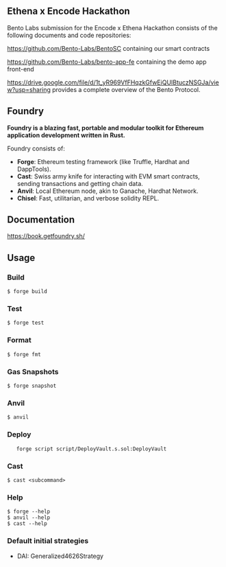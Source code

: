 ## Ethena x Encode Hackathon

Bento Labs submission for the Encode x Ethena Hackathon consists of the following documents and code repositories:

https://github.com/Bento-Labs/BentoSC containing our smart contracts

https://github.com/Bento-Labs/bento-app-fe containing the demo app front-end

https://drive.google.com/file/d/1t_yR969VfFHqzkGfwEiQUIBtuczNSGJa/view?usp=sharing provides a complete overview of the Bento Protocol.

## Foundry

**Foundry is a blazing fast, portable and modular toolkit for Ethereum application development written in Rust.**

Foundry consists of:

-   **Forge**: Ethereum testing framework (like Truffle, Hardhat and DappTools).
-   **Cast**: Swiss army knife for interacting with EVM smart contracts, sending transactions and getting chain data.
-   **Anvil**: Local Ethereum node, akin to Ganache, Hardhat Network.
-   **Chisel**: Fast, utilitarian, and verbose solidity REPL.

## Documentation

https://book.getfoundry.sh/

## Usage

### Build

```shell
$ forge build
```

### Test

```shell
$ forge test
```

### Format

```shell
$ forge fmt
```

### Gas Snapshots

```shell
$ forge snapshot
```

### Anvil

```shell
$ anvil
```

### Deploy

```shell
   forge script script/DeployVault.s.sol:DeployVault
```

### Cast

```shell
$ cast <subcommand>
```

### Help

```shell
$ forge --help
$ anvil --help
$ cast --help
```

### Default initial strategies
- DAI: Generalized4626Strategy

